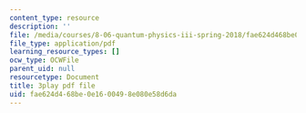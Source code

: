 ```yaml
---
content_type: resource
description: ''
file: /media/courses/8-06-quantum-physics-iii-spring-2018/fae624d468be0e1600498e080e58d6da_bD0CFnI9eug.pdf
file_type: application/pdf
learning_resource_types: []
ocw_type: OCWFile
parent_uid: null
resourcetype: Document
title: 3play pdf file
uid: fae624d4-68be-0e16-0049-8e080e58d6da
---
```

